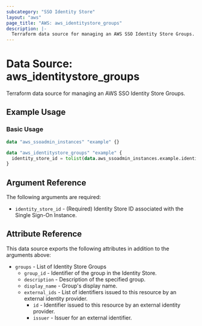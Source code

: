 ```yaml
---
subcategory: "SSO Identity Store"
layout: "aws"
page_title: "AWS: aws_identitystore_groups"
description: |-
  Terraform data source for managing an AWS SSO Identity Store Groups.
---
```


# Data Source: aws_identitystore_groups

Terraform data source for managing an AWS SSO Identity Store Groups.

## Example Usage

### Basic Usage

```terraform
data "aws_ssoadmin_instances" "example" {}

data "aws_identitystore_groups" "example" {
  identity_store_id = tolist(data.aws_ssoadmin_instances.example.identity_store_ids)[0]
}
```

## Argument Reference

The following arguments are required:

* `identity_store_id` - (Required) Identity Store ID associated with the Single Sign-On Instance.

## Attribute Reference

This data source exports the following attributes in addition to the arguments above:

* `groups` - List of Identity Store Groups
     * `group_id` - Identifier of the group in the Identity Store.
     * `description` - Description of the specified group.
     * `display_name` - Group's display name.
     * `external_ids` - List of identifiers issued to this resource by an external identity provider.
         * `id` - Identifier issued to this resource by an external identity provider.
         * `issuer` - Issuer for an external identifier.